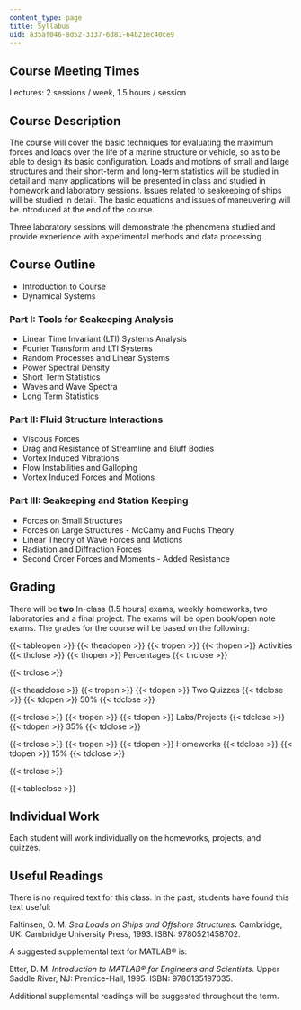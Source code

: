 ```yaml
---
content_type: page
title: Syllabus
uid: a35af046-8d52-3137-6d81-64b21ec40ce9
---
```


Course Meeting Times
--------------------

Lectures: 2 sessions / week, 1.5 hours / session

Course Description
------------------

The course will cover the basic techniques for evaluating the maximum forces and loads over the life of a marine structure or vehicle, so as to be able to design its basic configuration. Loads and motions of small and large structures and their short-term and long-term statistics will be studied in detail and many applications will be presented in class and studied in homework and laboratory sessions. Issues related to seakeeping of ships will be studied in detail. The basic equations and issues of maneuvering will be introduced at the end of the course.

Three laboratory sessions will demonstrate the phenomena studied and provide experience with experimental methods and data processing.

Course Outline
--------------

*   Introduction to Course
*   Dynamical Systems

### Part I: Tools for Seakeeping Analysis

*   Linear Time Invariant (LTI) Systems Analysis
*   Fourier Transform and LTI Systems
*   Random Processes and Linear Systems
*   Power Spectral Density
*   Short Term Statistics
*   Waves and Wave Spectra
*   Long Term Statistics

### Part II: Fluid Structure Interactions

*   Viscous Forces
*   Drag and Resistance of Streamline and Bluff Bodies
*   Vortex Induced Vibrations
*   Flow Instabilities and Galloping
*   Vortex Induced Forces and Motions

### Part III: Seakeeping and Station Keeping

*   Forces on Small Structures
*   Forces on Large Structures - McCamy and Fuchs Theory
*   Linear Theory of Wave Forces and Motions
*   Radiation and Diffraction Forces
*   Second Order Forces and Moments - Added Resistance

Grading
-------

There will be **two** In-class (1.5 hours) exams, weekly homeworks, two laboratories and a final project. The exams will be open book/open note exams. The grades for the course will be based on the following:

{{< tableopen >}}
{{< theadopen >}}
{{< tropen >}}
{{< thopen >}}
Activities
{{< thclose >}}
{{< thopen >}}
Percentages
{{< thclose >}}

{{< trclose >}}

{{< theadclose >}}
{{< tropen >}}
{{< tdopen >}}
Two Quizzes
{{< tdclose >}}
{{< tdopen >}}
50%
{{< tdclose >}}

{{< trclose >}}
{{< tropen >}}
{{< tdopen >}}
Labs/Projects
{{< tdclose >}}
{{< tdopen >}}
35%
{{< tdclose >}}

{{< trclose >}}
{{< tropen >}}
{{< tdopen >}}
Homeworks
{{< tdclose >}}
{{< tdopen >}}
15%
{{< tdclose >}}

{{< trclose >}}

{{< tableclose >}}

  

Individual Work
---------------

Each student will work individually on the homeworks, projects, and quizzes.

Useful Readings
---------------

There is no required text for this class. In the past, students have found this text useful:

Faltinsen, O. M. _Sea Loads on Ships and Offshore Structures_. Cambridge, UK: Cambridge University Press, 1993. ISBN: 9780521458702.

A suggested supplemental text for MATLAB® is:

Etter, D. M. _Introduction to MATLAB® for Engineers and Scientists_. Upper Saddle River, NJ: Prentice-Hall, 1995. ISBN: 9780135197035.

Additional supplemental readings will be suggested throughout the term.